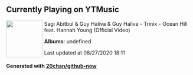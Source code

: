 ## Currently Playing on YTMusic

[<img align="left" width="100" src="https://i.ytimg.com/vi/jdY-j5qvadc/sddefault.jpg?sqp=-oaymwEWCJADEOEBIAQqCghqEJQEGHgg6AJIWg&rs">](https://music.youtube.com/channel/UCVC2_cebZQ8aRN6XF0pbjTw)

Sagi Abitbul & Guy Haliva & Guy Haliva - Trinix - Ocean Hill feat. Hannah Young (Official Video)

**Albums**: undefined

Last updated at 08/27/2020 18:11

#### Generated with [20chan/github-now](https://github.com/20chan/github-now)


<!--
**20chan/20chan** is a ✨ _special_ ✨ repository because its `README.md` (this file) appears on your GitHub profile.

Here are some ideas to get you started:

- 🔭 I’m currently working on ...
- 🌱 I’m currently learning ...
- 👯 I’m looking to collaborate on ...
- 🤔 I’m looking for help with ...
- 💬 Ask me about ...
- 📫 How to reach me: ...
- 😄 Pronouns: ...
- ⚡ Fun fact: ...
-->

